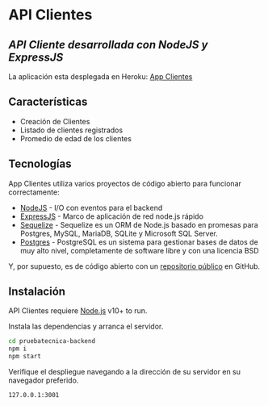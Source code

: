 # API Clientes

## _API Cliente desarrollada con NodeJS y ExpressJS_

La aplicación esta desplegada en Heroku: [App Clientes](https://pruebatecnica-backend.herokuapp.com/)

## Características

- Creación de Clientes
- Listado de clientes registrados
- Promedio de edad de los clientes

## Tecnologías

App Clientes utiliza varios proyectos de código abierto para funcionar correctamente:

- [NodeJS](https://nodejs.org/) - I/O con eventos para el backend
- [ExpressJS](https://expressjs.com/) - Marco de aplicación de red node.js rápido
- [Sequelize](https://sequelize.org/) - Sequelize es un ORM de Node.js basado en promesas para Postgres, MySQL, MariaDB, SQLite y Microsoft SQL Server.
- [Postgres](https://www.postgresql.org/) - PostgreSQL es un sistema para gestionar bases de datos de muy alto nivel, completamente de software libre y con una licencia BSD

Y, por supuesto, es de código abierto con un [repositorio público](https://github.com/lfam200/pruebatecnica-backend) en GitHub.

## Instalación

API Clientes requiere [Node.js](https://nodejs.org/) v10+ to run.

Instala las dependencias y arranca el servidor.

```sh
cd pruebatecnica-backend
npm i
npm start
```

Verifique el despliegue navegando a la dirección de su servidor en su navegador preferido.

```sh
127.0.0.1:3001
```
